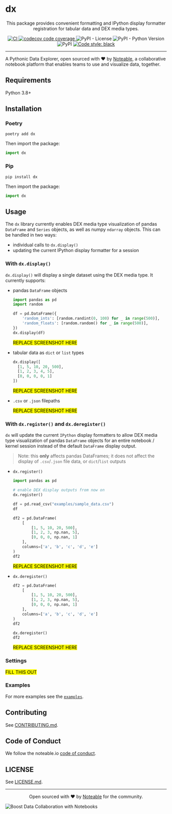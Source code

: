 # dx

<p align="center">
This package provides convenient formatting and IPython display formatter registration for tabular data and DEX media types.
</p>
<p align="center">
<a href="https://github.com/noteable-io/dx/actions/workflows/ci.yaml">
    <img src="https://github.com/noteable-io/dx/actions/workflows/ci.yaml/badge.svg" alt="CI" />
</a>
<a href="https://codecov.io/gh/noteable-io/dx" > 
 <img src="https://codecov.io/gh/noteable-io/dx/branch/main/graph/badge.svg?token=XGXSTD3GSI" alt="codecov code coverage"/> 
 </a>
<img alt="PyPI - License" src="https://img.shields.io/pypi/l/dx" />
<img alt="PyPI - Python Version" src="https://img.shields.io/pypi/pyversions/dx" />
<img alt="PyPI" src="https://img.shields.io/pypi/v/dx">
<a href="https://github.com/psf/black"><img alt="Code style: black" src="https://img.shields.io/badge/code%20style-black-000000.svg"></a>
</p>

---------

A Pythonic Data Explorer, open sourced with ❤️ by <a href="https://noteable.io">Noteable</a>, a collaborative notebook platform that enables teams to use and visualize data, together.


## Requirements

Python 3.8+

## Installation

### Poetry

```shell
poetry add dx
```

Then import the package:

```python
import dx
```

### Pip
```shell
pip install dx
```

Then import the package:

```python
import dx
```

## Usage

The `dx` library currently enables DEX media type visualization of pandas `DataFrame` and `Series` objects, as well as numpy `ndarray` objects. This can be handled in two ways:
- individual calls to `dx.display()`
- updating the current IPython display formatter for a session

### With `dx.display()`
`dx.display()` will display a single dataset using the DEX media type. It currently supports:
- pandas `DataFrame` objects
  ```python
  import pandas as pd
  import random

  df = pd.DataFrame({
      'random_ints': [random.randint(0, 100) for _ in range(500)],
      'random_floats': [random.random() for _ in range(500)],
  })
  dx.display(df)
  ```
  <mark>REPLACE SCREENSHOT HERE</mark>

- tabular data as `dict` or `list` types
  ```python
  dx.display([
    [1, 5, 10, 20, 500],
    [1, 2, 3, 4, 5],
    [0, 0, 0, 0, 1]
  ])
  ```
  <mark>REPLACE SCREENSHOT HERE</mark>

- `.csv` or `.json` filepaths 

  <mark>REPLACE SCREENSHOT HERE</mark>

### With `dx.register()` and `dx.deregister()`
`dx` will update the current `IPython` display formatters to allow DEX media type visualization of pandas `DataFrame` objects for an entire notebook / kernel session instead of the default `DataFrame` display output.
> Note: this **only** affects pandas DataFrames; it does not affect the display of `.csv`/`.json` file data, or `dict`/`list` outputs

- `dx.register()`
  
  ```python
  import pandas as pd

  # enable DEX display outputs from now on
  dx.register()

  df = pd.read_csv("examples/sample_data.csv")
  df
  ```
  ```python
  df2 = pd.DataFrame(
      [
          [1, 5, 10, 20, 500],
          [1, 2, 3, np.nan, 5],
          [0, 0, 0, np.nan, 1]
      ],
      columns=['a', 'b', 'c', 'd', 'e']
  )
  df2
  ```
  <mark>REPLACE SCREENSHOT HERE</mark>

- `dx.deregister()`
  
  ```python
  df2 = pd.DataFrame(
      [
          [1, 5, 10, 20, 500],
          [1, 2, 3, np.nan, 5],
          [0, 0, 0, np.nan, 1]
      ],
      columns=['a', 'b', 'c', 'd', 'e']
  )
  df2
  ```
  ```python
  dx.deregister()
  df2
  ```
  <mark>REPLACE SCREENSHOT HERE</mark>


### Settings
<mark>FILL THIS OUT</mark>


### Examples

For more examples see the [`examples`](./examples).

## Contributing

See [CONTRIBUTING.md](https://github.com/noteable-io/dx/blob/main/CONTRIBUTING.md).

## Code of Conduct

We follow the noteable.io [code of conduct](CODE_OF_CONDUCT.md).

## LICENSE

See [LICENSE.md](LICENSE.md).

-------

<p align="center">Open sourced with ❤️ by <a href="https://noteable.io">Noteable</a> for the community.</p>

<img href="https://pages.noteable.io/private-beta-access" src="https://assets.noteable.io/github/2022-07-29/noteable.png" alt="Boost Data Collaboration with Notebooks">